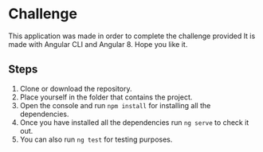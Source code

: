# Challenge

This application was made in order to complete the challenge provided
It is made with Angular CLI and Angular 8.
Hope you like it.

## Steps

1) Clone or download the repository.
2) Place yourself in the folder that contains the project.
3) Open the console and run `npm install` for installing all the dependencies.
4) Once you have installed all the dependencies run `ng serve` to check it out.
5) You can also run `ng test` for testing purposes.
